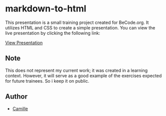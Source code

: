 # markdown-to-html

This presentation is a small training project created for BeCode.org. It utilizes HTML and CSS to create a simple presentation. You can view the live presentation by clicking the following link:

[View Presentation](https://cmarchandon.github.io/markdown-to-html/)

## Note

This does not represent my current work; it was created in a learning context. However, it will serve as a good example of the exercises expected for future trainees. So i keep it on public.

## Author

- [Camille]([https://github.com/CMarchandon])
